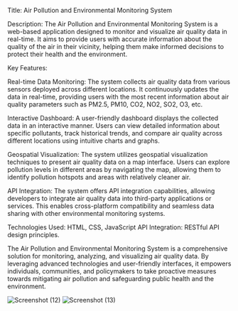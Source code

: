 Title: Air Pollution and Environmental Monitoring System

Description:
The Air Pollution and Environmental Monitoring System is a web-based application designed to monitor and visualize air quality data in real-time. It aims to provide users with accurate information about the quality of the air in their vicinity, helping them make informed decisions to protect their health and the environment.

Key Features:

Real-time Data Monitoring:
The system collects air quality data from various sensors deployed across different locations. It continuously updates the data in real-time, providing users with the most recent information about air quality parameters such as PM2.5, PM10, CO2, NO2, SO2, O3, etc.

Interactive Dashboard:
A user-friendly dashboard displays the collected data in an interactive manner. Users can view detailed information about specific pollutants, track historical trends, and compare air quality across different locations using intuitive charts and graphs.

Geospatial Visualization:
The system utilizes geospatial visualization techniques to present air quality data on a map interface. Users can explore pollution levels in different areas by navigating the map, allowing them to identify pollution hotspots and areas with relatively cleaner air.

API Integration: The system offers API integration capabilities, allowing developers to integrate air quality data into third-party applications or services. This enables cross-platform compatibility and seamless data sharing with other environmental monitoring systems.

Technologies Used:
 HTML, CSS, JavaScript 
API Integration: RESTful API design principles.

The Air Pollution and Environmental Monitoring System is a comprehensive solution for monitoring, analyzing, and visualizing air quality data. By leveraging advanced technologies and user-friendly interfaces, it empowers individuals, communities, and policymakers to take proactive measures towards mitigating air pollution and safeguarding public health and the environment.

![Screenshot (12)](https://github.com/Su64gi/miniproject-1-/assets/155756162/f8c6db25-4c90-4e0e-9682-e4bb36583bf6)
![Screenshot (13)](https://github.com/Su64gi/miniproject-1-/assets/155756162/9026d52e-08c4-4966-9d35-73d169e93df9)







